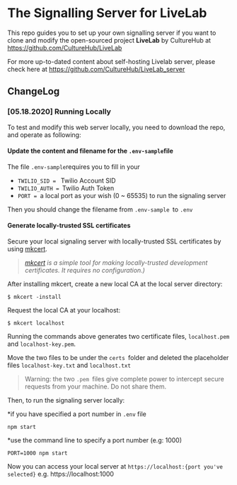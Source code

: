 # The Signalling Server for LiveLab
This repo guides you to set up your own signalling server if you want to clone and modify the open-sourced project **LiveLab** by CultureHub at https://github.com/CultureHub/LiveLab

For more up-to-dated content about self-hosting Livelab server, please check here at https://github.com/CultureHub/LiveLab_server


## ChangeLog

### [05.18.2020] Running Locally
To test and modify this web server locally, you need to download the repo, and operate as following: 

#### Update the content and filename for the ```.env-sample```file

The file ```.env-sample```requires you to fill in your 

* ```TWILIO_SID = ``` Twilio Account SID
*  ```TWILIO_AUTH = ```Twilio Auth Token
*  ```PORT = ```a local port as your wish (0 ~ 65535) to run the signaling server

Then you should change the filename from ```.env-sample ```to ```.env```

#### Generate locally-trusted SSL certificates

Secure your local signaling server with locally-trusted SSL certificates by using [mkcert]. 

>_[mkcert] is a simple tool for making locally-trusted development certificates. It requires no configuration.)_

[mkcert]: https://github.com/FiloSottile/mkcert

After installing mkcert, create a new local CA at the local server directory: 

```
$ mkcert -install
```
Request the local CA at your localhost: 
```
$ mkcert localhost
```
Running the commands above generates two certificate files, ```localhost.pem ``` and ```localhost-key.pem```. 

Move the two files to be under the ```certs ```folder and deleted the placeholder files  ```localhost-key.txt``` and ```localhost.txt```

>Warning: the two ```.pem ```files give complete power to intercept secure requests from your machine. Do not share them. 

Then, to run the signaling server locally: 

*if you have specified a port number in ```.env``` file

```npm start``` 

*use the command line to specify a port number (e.g: 1000)

```PORT=1000 npm start```

Now you can access your local server at ```https://localhost:{port you've selected}``` e.g. https://localhost:1000
